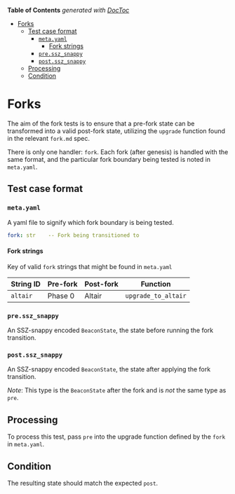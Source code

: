 <!-- START doctoc generated TOC please keep comment here to allow auto update -->
<!-- DON'T EDIT THIS SECTION, INSTEAD RE-RUN doctoc TO UPDATE -->
**Table of Contents**  *generated with [DocToc](https://github.com/thlorenz/doctoc)*

- [Forks](#forks)
  - [Test case format](#test-case-format)
    - [`meta.yaml`](#metayaml)
      - [Fork strings](#fork-strings)
    - [`pre.ssz_snappy`](#pressz_snappy)
    - [`post.ssz_snappy`](#postssz_snappy)
  - [Processing](#processing)
  - [Condition](#condition)

<!-- END doctoc generated TOC please keep comment here to allow auto update -->

# Forks

The aim of the fork tests is to ensure that a pre-fork state can be transformed
 into a valid post-fork state, utilizing the `upgrade` function found in the relevant `fork.md` spec.

There is only one handler: `fork`. Each fork (after genesis) is handled with the same format,
 and the particular fork boundary being tested is noted in `meta.yaml`.

## Test case format

### `meta.yaml`

A yaml file to signify which fork boundary is being tested.

```yaml
fork: str    -- Fork being transitioned to
```

#### Fork strings

Key of valid `fork` strings that might be found in `meta.yaml`

| String ID | Pre-fork | Post-fork | Function |
| - | - | - | - |
| `altair` | Phase 0 | Altair | `upgrade_to_altair` |

### `pre.ssz_snappy`

An SSZ-snappy encoded `BeaconState`, the state before running the fork transition.

### `post.ssz_snappy`

An SSZ-snappy encoded `BeaconState`, the state after applying the fork transition.

*Note*: This type is the `BeaconState` after the fork and is *not* the same type as `pre`.

## Processing

To process this test, pass `pre` into the upgrade function defined by the `fork` in `meta.yaml`.

## Condition

The resulting state should match the expected `post`.
